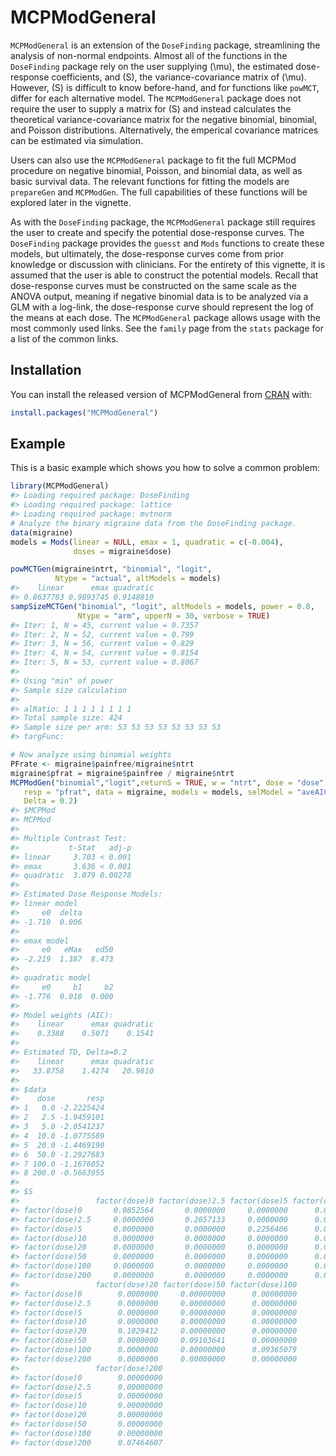 
<!-- README.md is generated from README.Rmd. Please edit that file -->

# MCPModGeneral

<!-- badges: start -->

<!-- badges: end -->

`MCPModGeneral` is an extension of the `DoseFinding` package,
streamlining the analysis of non-normal endpoints. Almost all of the
functions in the `DoseFinding` package rely on the user supplying
\(\mu\), the estimated dose-response coefficients, and \(S\), the
variance-covariance matrix of \(\mu\). However, \(S\) is difficult to
know before-hand, and for functions like `powMCT`, differ for each
alternative model. The `MCPModGeneral` package does not require the user
to supply a matrix for \(S\) and instead calculates the theoretical
variance-covariance matrix for the negative binomial, binomial, and
Poisson distributions. Alternatively, the emperical covariance matrices
can be estimated via simulation.

Users can also use the `MCPModGeneral` package to fit the full MCPMod
procedure on negative binomial, Poisson, and binomial data, as well as
basic survival data. The relevant functions for fitting the models are
`prepareGen` and `MCPModGen`. The full capabilities of these functions
will be explored later in the vignette.

As with the `DoseFinding` package, the `MCPModGeneral` package still
requires the user to create and specify the potential dose-response
curves. The `DoseFinding` package provides the `guesst` and `Mods`
functions to create these models, but ultimately, the dose-response
curves come from prior knowledge or discussion with clinicians. For the
entirety of this vignette, it is assumed that the user is able to
construct the potential models. Recall that dose-response curves must be
constructed on the same scale as the ANOVA output, meaning if negative
binomial data is to be analyzed via a GLM with a log-link, the
dose-response curve should represent the log of the means at each dose.
The `MCPModGeneral` package allows usage with the most commonly used
links. See the `family` page from the `stats` package for a list of the
common links.

## Installation

You can install the released version of MCPModGeneral from
[CRAN](https://CRAN.R-project.org) with:

``` r
install.packages("MCPModGeneral")
```

## Example

This is a basic example which shows you how to solve a common problem:

``` r
library(MCPModGeneral)
#> Loading required package: DoseFinding
#> Loading required package: lattice
#> Loading required package: mvtnorm
# Analyze the binary migraine data from the DoseFinding package.
data(migraine)
models = Mods(linear = NULL, emax = 1, quadratic = c(-0.004),
              doses = migraine$dose)

powMCTGen(migraine$ntrt, "binomial", "logit",
          Ntype = "actual", altModels = models)
#>    linear      emax quadratic 
#> 0.8637783 0.9893745 0.9148810
sampSizeMCTGen("binomial", "logit", altModels = models, power = 0.8,
               Ntype = "arm", upperN = 30, verbose = TRUE)
#> Iter: 1, N = 45, current value = 0.7357
#> Iter: 2, N = 52, current value = 0.799
#> Iter: 3, N = 56, current value = 0.829
#> Iter: 4, N = 54, current value = 0.8154
#> Iter: 5, N = 53, current value = 0.8067
#> 
#> Using "min" of power
#> Sample size calculation
#> 
#> alRatio: 1 1 1 1 1 1 1 1 
#> Total sample size: 424 
#> Sample size per arm: 53 53 53 53 53 53 53 53 
#> targFunc:

# Now analyze using binomial weights
PFrate <- migraine$painfree/migraine$ntrt
migraine$pfrat = migraine$painfree / migraine$ntrt
MCPModGen("binomial","logit",returnS = TRUE, w = "ntrt", dose = "dose",
   resp = "pfrat", data = migraine, models = models, selModel = "aveAIC",
   Delta = 0.2)
#> $MCPMod
#> MCPMod
#> 
#> Multiple Contrast Test:
#>           t-Stat   adj-p
#> linear     3.703 < 0.001
#> emax       3.636 < 0.001
#> quadratic  3.079 0.00278
#> 
#> Estimated Dose Response Models:
#> linear model
#>     e0  delta 
#> -1.710  0.006 
#> 
#> emax model
#>     e0   eMax   ed50 
#> -2.219  1.387  8.473 
#> 
#> quadratic model
#>     e0     b1     b2 
#> -1.776  0.010  0.000 
#> 
#> Model weights (AIC):
#>    linear      emax quadratic 
#>    0.3388    0.5071    0.1541 
#> 
#> Estimated TD, Delta=0.2
#>    linear      emax quadratic 
#>   33.8758    1.4274   20.9810 
#> 
#> $data
#>    dose       resp
#> 1   0.0 -2.2225424
#> 2   2.5 -1.9459101
#> 3   5.0 -2.0541237
#> 4  10.0 -1.0775589
#> 5  20.0 -1.4469190
#> 6  50.0 -1.2927683
#> 7 100.0 -1.1676052
#> 8 200.0 -0.5663955
#> 
#> $S
#>                 factor(dose)0 factor(dose)2.5 factor(dose)5 factor(dose)10
#> factor(dose)0       0.0852564       0.0000000     0.0000000      0.0000000
#> factor(dose)2.5     0.0000000       0.2857133     0.0000000      0.0000000
#> factor(dose)5       0.0000000       0.0000000     0.2256406      0.0000000
#> factor(dose)10      0.0000000       0.0000000     0.0000000      0.0837766
#> factor(dose)20      0.0000000       0.0000000     0.0000000      0.0000000
#> factor(dose)50      0.0000000       0.0000000     0.0000000      0.0000000
#> factor(dose)100     0.0000000       0.0000000     0.0000000      0.0000000
#> factor(dose)200     0.0000000       0.0000000     0.0000000      0.0000000
#>                 factor(dose)20 factor(dose)50 factor(dose)100
#> factor(dose)0        0.0000000     0.00000000      0.00000000
#> factor(dose)2.5      0.0000000     0.00000000      0.00000000
#> factor(dose)5        0.0000000     0.00000000      0.00000000
#> factor(dose)10       0.0000000     0.00000000      0.00000000
#> factor(dose)20       0.1029412     0.00000000      0.00000000
#> factor(dose)50       0.0000000     0.09103641      0.00000000
#> factor(dose)100      0.0000000     0.00000000      0.09365079
#> factor(dose)200      0.0000000     0.00000000      0.00000000
#>                 factor(dose)200
#> factor(dose)0        0.00000000
#> factor(dose)2.5      0.00000000
#> factor(dose)5        0.00000000
#> factor(dose)10       0.00000000
#> factor(dose)20       0.00000000
#> factor(dose)50       0.00000000
#> factor(dose)100      0.00000000
#> factor(dose)200      0.07464607
```

